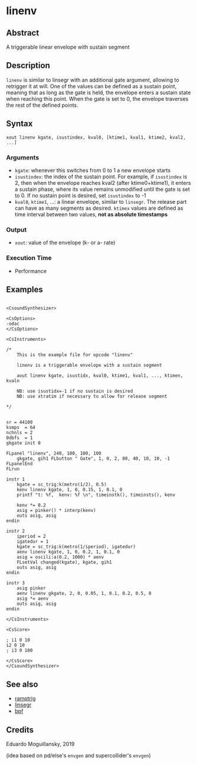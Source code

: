 # linenv

## Abstract

A triggerable linear envelope with sustain segment 


## Description

`linenv` is similar to linsegr with an additional gate argument, allowing
to retrigger it at will. One of the values can be defined as a sustain point,
meaning that as long as the gate is held, the envelope enters a sustain
state when reaching this point. When the gate is set to 0, the envelope traverses
the rest of the defined points.

## Syntax

    xout linenv kgate, isustindex, kval0, [ktime1, kval1, ktime2, kval2, ...]
    
### Arguments

* `kgate`: whenever this switches from 0 to 1 a new envelope starts
* `isustindex`: the index of the sustain point. For example, if `isustindex` is 2, then 
when the envelope reaches kval2 (after ktime0+ktime1), it enters a sustain phase, where
its value remains unmodified until the gate is set to 0. If no sustain point is desired,
set `isustindex` to -1
* `kval0`, `ktime1`, ...: a linear envelope, similar to `linsegr`. The release part can have
as many segments as desired. `ktimex` values are defined as time interval between two values,
**not as absolute timestamps**

### Output

* `xout`: value of the envelope (k- or a- rate)

### Execution Time

* Performance

## Examples

```csound 

<CsoundSynthesizer>

<CsOptions>
-odac
</CsOptions>

<CsInstruments>

/*
    This is the example file for opcode "linenv"
    
    linenv is a triggerable envelope with a sustain segment

    aout linenv kgate, isustidx, kval0, ktime1, kval1, ..., ktimen, kvaln

    NB: use isustidx=-1 if no sustain is desired
    NB: use xtratim if necessary to allow for release segment 
    
*/


sr = 44100
ksmps  = 64
nchnls = 2
0dbfs  = 1
gkgate init 0

FLpanel "linenv", 240, 100, 100, 100
	gkgate, gih1 FLbutton " Gate", 1, 0, 2, 80, 40, 10, 10, -1  
FLpanelEnd
FLrun

instr 1
    kgate = sc_trig:k(metro(1/2), 0.5)
    kenv linenv kgate, 1, 0, 0.15, 1, 0.1, 0
    printf "t: %f,  kenv: %f \n", timeinstk(), timeinsts(), kenv

    kenv *= 0.2
    asig = pinker() * interp(kenv)
    outs asig, asig
endin

instr 2
    iperiod = 2
    igatedur = 1
    kgate = sc_trig:k(metro(1/iperiod), igatedur)
    aenv linenv kgate, 1, 0, 0.2, 1, 0.1, 0
    asig = oscili:a(0.2, 1000) * aenv
    FLsetVal changed(kgate), kgate, gih1
    outs asig, asig
endin

instr 3
	asig pinker
	aenv linenv gkgate, 2, 0, 0.05, 1, 0.1, 0.2, 0.5, 0
	asig *= aenv
	outs asig, asig
endin

</CsInstruments>

<CsScore>

; i1 0 10
i2 0 10
; i3 0 100

</CsScore>
</CsoundSynthesizer>

```


## See also

* [ramptrig](ramptrig.md)
* [linsegr](https://csound.com/docs/manual/linsegr.html)
* [bpf](https://csound.com/docs/manual/bpf.html)

## Credits

Eduardo Moguillansky, 2019

(idea based on pd/else's `envgen` and supercollider's `envgen`)

